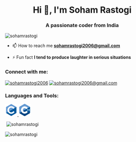 <h1 align="center">Hi 👋, I'm Soham Rastogi</h1>
<h3 align="center">A passionate coder from India</h3>

<p align="left"> <img src="https://komarev.com/ghpvc/?username=sohamrastogi&label=Profile%20views&color=0e75b6&style=flat" alt="sohamrastogi" /> </p>

- 📫 How to reach me **sohamrastogi2006@gmail.com**

- ⚡ Fun fact **I tend to produce laughter in serious situations**

<h3 align="left">Connect with me:</h3>
<p align="left">
<a href="https://instagram.com/sohamrastogi2006" target="blank"><img align="center" src="https://raw.githubusercontent.com/rahuldkjain/github-profile-readme-generator/master/src/images/icons/Social/instagram.svg" alt="sohamrastogi2006" height="30" width="40" /></a>
<a href="https://www.leetcode.com/sohamrastogi2006@gmail.com" target="blank"><img align="center" src="https://raw.githubusercontent.com/rahuldkjain/github-profile-readme-generator/master/src/images/icons/Social/leet-code.svg" alt="sohamrastogi2006@gmail.com" height="30" width="40" /></a>
</p>

<h3 align="left">Languages and Tools:</h3>
<p align="left"> <a href="https://www.cprogramming.com/" target="_blank" rel="noreferrer"> <img src="https://raw.githubusercontent.com/devicons/devicon/master/icons/c/c-original.svg" alt="c" width="40" height="40"/> </a> <a href="https://www.w3schools.com/cpp/" target="_blank" rel="noreferrer"> <img src="https://raw.githubusercontent.com/devicons/devicon/master/icons/cplusplus/cplusplus-original.svg" alt="cplusplus" width="40" height="40"/> </a> </p>

<p>&nbsp;<img align="center" src="https://github-readme-stats.vercel.app/api?username=sohamrastogi&show_icons=true&locale=en" alt="sohamrastogi" /></p>

<p><img align="center" src="https://github-readme-streak-stats.herokuapp.com/?user=sohamrastogi&" alt="sohamrastogi" /></p>
